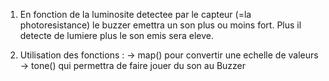 1. En fonction de la luminosite detectee par le capteur (=la photoresistance) le buzzer emettra un son plus ou moins fort. Plus il detecte de lumiere plus le son emis sera eleve.

2. Utilisation des fonctions :
	-> map() pour convertir une echelle de valeurs
	-> tone() qui permettra de faire jouer du son au Buzzer 